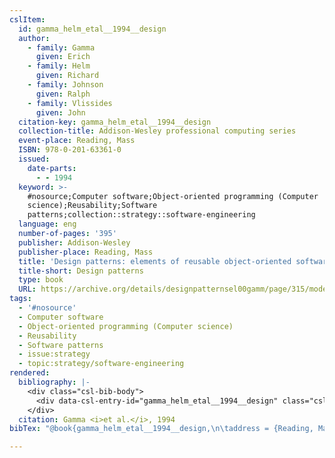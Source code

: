 ```yaml
---
cslItem:
  id: gamma_helm_etal__1994__design
  author:
    - family: Gamma
      given: Erich
    - family: Helm
      given: Richard
    - family: Johnson
      given: Ralph
    - family: Vlissides
      given: John
  citation-key: gamma_helm_etal__1994__design
  collection-title: Addison-Wesley professional computing series
  event-place: Reading, Mass
  ISBN: 978-0-201-63361-0
  issued:
    date-parts:
      - - 1994
  keyword: >-
    #nosource;Computer software;Object-oriented programming (Computer
    science);Reusability;Software
    patterns;collection::strategy::software-engineering
  language: eng
  number-of-pages: '395'
  publisher: Addison-Wesley
  publisher-place: Reading, Mass
  title: 'Design patterns: elements of reusable object-oriented software'
  title-short: Design patterns
  type: book
  URL: https://archive.org/details/designpatternsel00gamm/page/315/mode/2up
tags:
  - '#nosource'
  - Computer software
  - Object-oriented programming (Computer science)
  - Reusability
  - Software patterns
  - issue:strategy
  - topic:strategy/software-engineering
rendered:
  bibliography: |-
    <div class="csl-bib-body">
      <div data-csl-entry-id="gamma_helm_etal__1994__design" class="csl-entry">Gamma, E. <i>et al.</i> 1994 <i>Design patterns: elements of reusable object-oriented software</i>. Reading, Mass: Addison-Wesley (Addison-Wesley professional computing series). Available at: <a href='https://archive.org/details/designpatternsel00gamm/page/315/mode/2up.'>https://archive.org/details/designpatternsel00gamm/page/315/mode/2up.</a></div>
    </div>
  citation: Gamma <i>et al.</i>, 1994
bibTex: "@book{gamma_helm_etal__1994__design,\n\taddress = {Reading, Mass},\n\tauthor = {Gamma, Erich and Helm, Richard and Johnson, Ralph and Vlissides, John},\n\tseries = {Addison-{Wesley} professional computing series},\n\tyear = {1994},\n\tpublisher = {Addison-Wesley},\n\ttitle = {Design patterns: elements of reusable object-oriented software},\n}\n\n"

---
```

